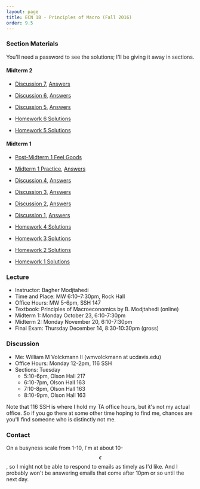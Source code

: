 ```yaml
---
layout: page
title: ECN 1B - Principles of Macro (Fall 2016)
order: 9.5
---
```


### Section Materials
You'll need a password to see the solutions; I'll be giving it away in sections.

#### Midterm 2
* [Discussion 7](discussion-07.pdf), [Answers](discussion-07-ans.zip)
* [Discussion 6](discussion-06.pdf), [Answers](discussion-06-ans.zip)
* [Discussion 5](discussion-05.pdf), [Answers](discussion-05-ans.zip)

* [Homework 6 Solutions](homework06.zip)
* [Homework 5 Solutions](homework05.zip)

#### Midterm 1
* [Post-Midterm 1 Feel Goods](https://www.youtube.com/watch?v=_reps5BBHTs )
* [Midterm 1 Practice](midterm1practice.pdf), [Answers](midterm1practice-ans.zip)
* [Discussion 4](discussion-04.pdf), [Answers](discussion-04-ans.zip)
* [Discussion 3](discussion-03.pdf), [Answers](discussion-03-ans.zip)
* [Discussion 2](discussion-02.pdf), [Answers](discussion-02-ans.zip)
* [Discussion 1](discussion-01.pdf), [Answers](discussion-01-ans.zip)

* [Homework 4 Solutions](homework04.zip)
* [Homework 3 Solutions](homework03.zip)
* [Homework 2 Solutions](homework02.zip)
* [Homework 1 Solutions](homework01.zip)


### Lecture
* Instructor: Bagher Modjtahedi
* Time and Place: MW 6:10–7:30pm, Rock Hall
* Office Hours: MW 5-6pm, SSH 147
* Textbook: Principles of Macroeconomics by B. Modjtahedi (online)
* Midterm 1: Monday October 23, 6:10-7:30pm
* Midterm 2: Monday November 20, 6:10-7:30pm
* Final Exam: Thursday December 14, 8:30-10:30pm (gross)


### Discussion
* Me: William M Volckmann II (wmvolckmann at ucdavis.edu)
* Office Hours: Monday 12-2pm, 116 SSH
* Sections: Tuesday
  * 5:10-6pm, Olson Hall 217
  * 6:10-7pm, Olson Hall 163
  * 7:10-8pm, Olson Hall 163
  * 8:10-9pm, Olson Hall 163

Note that 116 SSH is where I hold my TA office hours, but it's not my actual
office. So if you go there at some other time hoping to find me, chances are
you'll find someone who is distinctly not me.


### Contact
On a busyness scale from 1-10, I'm at about 10-$$\epsilon$$, so I might not be
 able to respond to emails as timely as I'd like. And I probably won't be
 answering emails that come after 10pm or so until the next day.
